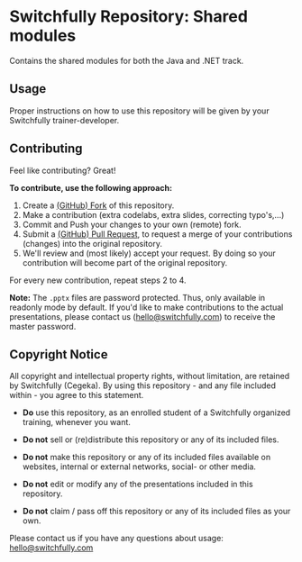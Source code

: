# Switchfully Repository: Shared modules

Contains the shared modules for both the Java and .NET track.

## Usage

Proper instructions on how to use this repository will be given by your Switchfully trainer-developer.

## Contributing

Feel like contributing? Great!

**To contribute, use the following approach:**

1. Create a [(GitHub) Fork](https://help.github.com/articles/fork-a-repo/) of this repository.
2. Make a contribution (extra codelabs, extra slides, correcting typo's,...)
3. Commit and Push your changes to your own (remote) fork.
4. Submit a [(GitHub) Pull Request](https://help.github.com/articles/about-pull-requests/), to request a merge of your contributions (changes) into the original repository.
5. We'll review and (most likely) accept your request. By doing so your contribution will become part of the original repository.

For every new contribution, repeat steps 2 to 4.

**Note:** The `.pptx` files are password protected. Thus, only available in readonly mode by default. If you'd like to make contributions to the actual presentations, please contact us (hello@switchfully.com) to receive the master password. 

## Copyright Notice

All copyright and intellectual property rights, without limitation, are retained by Switchfully (Cegeka). By using this repository - and any file included within - you agree to this statement.

- **Do** use this repository, as an enrolled student of a Switchfully organized training, 
whenever you want.

- **Do not** sell or (re)distribute this repository or any of its included files.
- **Do not** make this repository or any of its included files available on websites, internal or external networks, 
social- or other media.
- **Do not** edit or modify any of the presentations included in this repository.
- **Do not** claim / pass off this repository or any of its included files as your own.

Please contact us if you have any questions about usage: hello@switchfully.com

